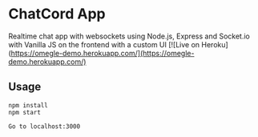 # ChatCord App
Realtime chat app with websockets using Node.js, Express and Socket.io with Vanilla JS on the frontend with a custom UI
[![Live on Heroku](https://omegle-demo.herokuapp.com/](https://omegle-demo.herokuapp.com/)
## Usage
```
npm install
npm start

Go to localhost:3000
```

